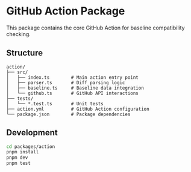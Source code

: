 # GitHub Action Package

This package contains the core GitHub Action for baseline compatibility checking.

## Structure

```
action/
├── src/
│   ├── index.ts        # Main action entry point
│   ├── parser.ts       # Diff parsing logic
│   ├── baseline.ts     # Baseline data integration
│   └── github.ts       # GitHub API interactions
├── tests/
│   └── *.test.ts       # Unit tests
├── action.yml          # GitHub Action configuration
└── package.json        # Package dependencies
```

## Development

```bash
cd packages/action
pnpm install
pnpm dev
pnpm test
```
